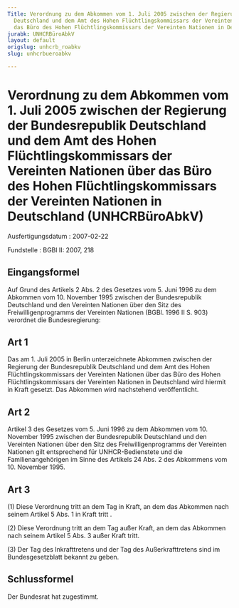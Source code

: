 ```yaml
---
Title: Verordnung zu dem Abkommen vom 1. Juli 2005 zwischen der Regierung der Bundesrepublik
  Deutschland und dem Amt des Hohen Flüchtlingskommissars der Vereinten Nationen über
  das Büro des Hohen Flüchtlingskommissars der Vereinten Nationen in Deutschland
jurabk: UNHCRBüroAbkV
layout: default
origslug: unhcrb_roabkv
slug: unhcrbueroabkv

---
```


# Verordnung zu dem Abkommen vom 1. Juli 2005 zwischen der Regierung der Bundesrepublik Deutschland und dem Amt des Hohen Flüchtlingskommissars der Vereinten Nationen über das Büro des Hohen Flüchtlingskommissars der Vereinten Nationen in Deutschland (UNHCRBüroAbkV)

Ausfertigungsdatum
:   2007-02-22

Fundstelle
:   BGBl II: 2007, 218

## Eingangsformel

Auf Grund des Artikels 2 Abs. 2 des Gesetzes vom 5. Juni 1996 zu dem
Abkommen vom 10. November 1995 zwischen der Bundesrepublik Deutschland
und den Vereinten Nationen über den Sitz des Freiwilligenprogramms der
Vereinten Nationen (BGBl. 1996 II S. 903) verordnet die
Bundesregierung:

## Art 1

Das am 1. Juli 2005 in Berlin unterzeichnete Abkommen zwischen der
Regierung der Bundesrepublik Deutschland und dem Amt des Hohen
Flüchtlingskommissars der Vereinten Nationen über das Büro des Hohen
Flüchtlingskommissars der Vereinten Nationen in Deutschland wird
hiermit in Kraft gesetzt. Das Abkommen wird nachstehend
veröffentlicht.

## Art 2

Artikel 3 des Gesetzes vom 5. Juni 1996 zu dem Abkommen vom 10.
November 1995 zwischen der Bundesrepublik Deutschland und den
Vereinten Nationen über den Sitz des Freiwilligenprogramms der
Vereinten Nationen gilt entsprechend für UNHCR-Bedienstete und die
Familienangehörigen im Sinne des Artikels 24 Abs. 2 des Abkommens vom
10\. November 1995.

## Art 3

(1) Diese Verordnung tritt an dem Tag in Kraft, an dem das Abkommen
nach seinem Artikel 5 Abs. 1 in Kraft tritt .

(2) Diese Verordnung tritt an dem Tag außer Kraft, an dem das Abkommen
nach seinem Artikel 5 Abs. 3 außer Kraft tritt.

(3) Der Tag des Inkrafttretens und der Tag des Außerkrafttretens sind
im Bundesgesetzblatt bekannt zu geben.

## Schlussformel

Der Bundesrat hat zugestimmt.

